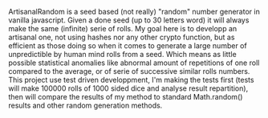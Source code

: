 ArtisanalRandom is a seed based (not really) "random" number generator in vanilla javascript. Given a done seed (up to 30 letters word) it will always make the same (infinite) serie of rolls.
My goal here is to developp an artisanal one, not using hashes nor any other crypto function, but as efficient as those doing so when it comes to generate a large number of unpredictible by human mind rolls from a seed. 
Which means as little possible statistical anomalies like abnormal amount of repetitions of one roll compared to the average, or of serie of successive similar rolls numbers.
This project use test driven developpment, I'm making the tests first (tests will make 100000 rolls of 1000 sided dice and analyse result repartition), then will compare the results of my method to standard Math.random() results and other random generation methods.
